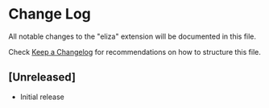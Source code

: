# Change Log

All notable changes to the "eliza" extension will be documented in this file.

Check [Keep a Changelog](http://keepachangelog.com/) for recommendations on how to structure this file.

## [Unreleased]

- Initial release